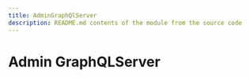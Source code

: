 ```yaml
---
title: AdminGraphQlServer
description: README.md contents of the module from the source code
---
```


# Admin GraphQLServer
